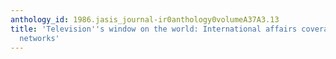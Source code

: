 ```yaml
---
anthology_id: 1986.jasis_journal-ir0anthology0volumeA37A3.13
title: 'Television''s window on the world: International affairs coverage on the U.S.
  networks'
---
```

